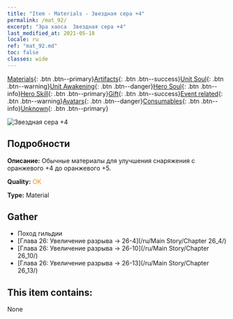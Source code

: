 ```yaml
---
title: "Item - Materials - Звездная сера +4"
permalink: /mat_92/
excerpt: "Эра хаоса  Звездная сера +4"
last_modified_at: 2021-05-18
locale: ru
ref: "mat_92.md"
toc: false
classes: wide
---
```

 [Materials](/ItemsRU/){: .btn .btn--primary}[Artifacts](/ItemsRU/Artifacts/){: .btn .btn--success}[Unit Soul](/ItemsRU/UnitSoul/){: .btn .btn--warning}[Unit Awakening](/ItemsRU/UnitAwakening/){: .btn .btn--danger}[Hero Soul](/ItemsRU/HeroSoul/){: .btn .btn--info}[Hero Skill](/ItemsRU/HeroSkill/){: .btn .btn--primary}[Gift](/ItemsRU/Gift/){: .btn .btn--success}[Event related](/ItemsRU/Events/){: .btn .btn--warning}[Avatars](/ItemsRU/Avatars/){: .btn .btn--danger}[Consumables](/ItemsRU/Consumables/){: .btn .btn--info}[Unknown](/ItemsRU/Unknown/){: .btn .btn--primary}

 ![Звездная сера +4](/images/t/i_cailiao_liuhuang3.png)

## Подробности
 **Описание:** Обычные материалы для улучшения снаряжения c оранжевого +4 до оранжевого +5.

 **Quality:** <span style="color: #FF8C00">OK</span>

 **Type:** Material

## Gather

*    Поход гильдии 
*    [Глава 26: Увеличение разрыва -> 26-4](/ru/Main Story/Chapter 26_4/) 
*    [Глава 26: Увеличение разрыва -> 26-10](/ru/Main Story/Chapter 26_10/) 
*    [Глава 26: Увеличение разрыва -> 26-13](/ru/Main Story/Chapter 26_13/) 

## This item contains:

  None

